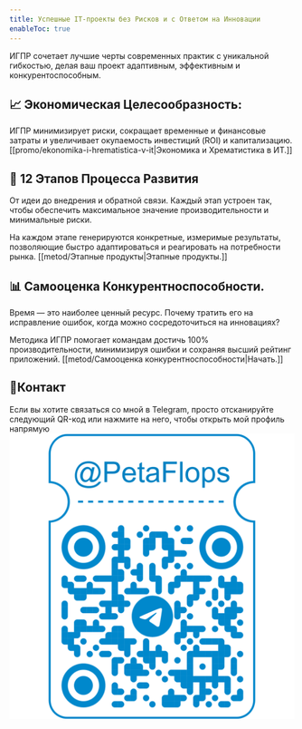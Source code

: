 ```yaml
---
title: Успешные IT-проекты без Рисков и с Ответом на Инновации
enableToc: true
---
```

ИГПР сочетает лучшие черты современных практик с уникальной гибкостью, делая ваш проект адаптивным, эффективным и конкурентоспособным.

## 📈 **Экономическая Целесообразность**: 
ИГПР минимизирует риски, сокращает временные и финансовые затраты и увеличивает окупаемость инвестиций (ROI) и капитализацию. [[promo/ekonomika-i-hrematistica-v-it|Экономика и Хрематистика в ИТ.]]

## 🔢 **12 Этапов Процесса Развития**
От идеи до внедрения и обратной связи. Каждый этап устроен так, чтобы обеспечить максимальное значение производительности и минимальные риски.

На каждом этапе генерируются конкретные, измеримые результаты, позволяющие быстро адаптироваться и реагировать на потребности рынка. [[metod/Этапные продукты|Этапные продукты.]]

## 📊 Самооценка Конкурентноспособности.
Время — это наиболее ценный ресурс. Почему тратить его на исправление ошибок, когда можно сосредоточиться на инновациях? 

Методика ИГПР помогает командам достичь 100% производительности, минимизируя ошибки и сохраняя высший рейтинг приложений. [[metod/Самооценка конкурентноспособности|Начать.]]

## 📱Контакт

Если вы хотите связаться со мной в Telegram, просто отсканируйте следующий QR-код или нажмите на него, чтобы открыть мой профиль напрямую
[![Мой Telegram QR-код](contact/telegram_qrcode.png)](https://t.me/PetaFlops)

